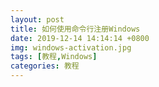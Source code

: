 ```yaml
---
layout: post
title: 如何使用命令行注册Windows
date: 2019-12-14 14:14:14 +0800
img: windows-activation.jpg
tags: [教程,Windows]
categories: 教程
---
```


